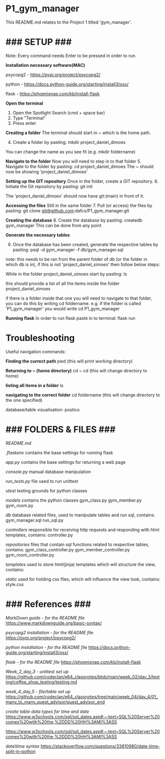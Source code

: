 # P1_gym_manager

This README.md relates to the Project 1 titled 'gym_manager'.

# ### SETUP ### #

Note: Every command needs Enter to be pressed in order to run.

**Installation necessary software(MAC)**

psycopg2 - https://pypi.org/project/psycopg2/

python - https://docs.python-guide.org/starting/install3/osx/

flask - https://phoenixnap.com/kb/install-flask


**Open the terminal**
1. Open the Spotlight Search (cmd + space bar)
2. Type "Terminal"
3. Press enter

**Creating a folder**
The terminal should start in ~ which is the home path.

4. Create a folder by pasting:
mkdir project_daniel_dimoes

You can change the name as you see fit (e.g. mkdir foldername)

**Navigate to the folder**
Now you will need to step in to that folder
5. Navigate to the folder by pasting:
cd project_daniel_dimoes
The ~ should now be showing 'project_daniel_dimoes'

**Setting up the GIT repository**
Once in the folder, create a GIT repository.
6. Initiate the Git repository by pasting:
git init

The 'project_daniel_dimoes' should now have git:(main) in front of it.

**Accessing the files**
Still in the same folder
7. Pull (or access) the files by pasting:
git clone git@github.com:dafcs/P1_gym_manager.git

**Creating the database**
8. Create the database by pasting:
    createdb gym_manager
This can be done from any point

**Generate the necessary tables**

9. Once the database has been created, generate the respective tables by pasting:
psql -d gym_manager -f db/gym_manager.sql

note: this needs to be ran from the parent folder of db (or the folder in which db is in), if this is not 'project_daniel_simoes' then follow below steps:

While in the folder project_daniel_simoes start by pasting:
ls

this should provide a list of all the items inside the folder project_daniel_simoes

if there is a folder inside that one you will need to navigate to that folder, you can do this by writing cd foldername.
e.g. if the folder is called 'P1_gym_manager' you would write cd P1_gym_manager

**Running flask**
In order to run flask paste in to terminal:
flask run

# Troubleshooting 

Useful navigation commands:

**Finding the currect path**
pwd 
(this will print working directory)

**Returning to ~ (home directory)**
cd ~
cd
(this will change directory to home)

**listing all items in a folder**
ls

**navigating to the correct folder**
cd foldername
(this will change directory to the one specified)

database/table visualisation:
postico
# ### FOLDERS & FILES ### #

*README.md*

*.flaskenv*
contains the base settings for running flask

*app.py*
contains the base settings for returning a web page

*console.py*
manual database manipulation

*run_tests.py*
file used to run unittest

*utest*
testing grounds for python classes

*models*
contains the python classes
gym_class.py
gym_member.py
gym_room.py

*db*
database related files, used to manipulate tables and run sql, contains:
gym_manager.sql
run_sql.py

*controllers*
responsible for receiving http requests and responding with html templates, contains:
controller.py

*repositories*
files that contain sql functions related to respective tables, contains:
gym_class_controller.py
gym_member_controller.py
gym_room_controller.py

*templates*
used to store html(jinja) templates which will structure the view, contains:


*static*
used for holding css files, which will influence the view look, contains:
style.css

# ### References ### #

*MarkDown guide - for the README file*
https://www.markdownguide.org/basic-syntax/

*psycopg2 installation - for the README file*
https://pypi.org/project/psycopg2/

*python installation - for the README file*
https://docs.python-guide.org/starting/install3/osx/

*flask - for the README file*
https://phoenixnap.com/kb/install-flask

*Week_2_day_3 - unittest set up*
https://github.com/codeclan/e64_classnotes/blob/main/week_02/day_3/testing/coffee_shop_testing/testing.md

*week_4_day_5 - file/table set up*
https://github.com/codeclan/e64_classnotes/tree/main/week_04/day_4/01_many_to_many_quest_advisor/quest_advisor_end

*create table data types for time and date*
https://www.w3schools.com/sql/sql_dates.asp#:~:text=SQL%20Server%20comes%20with%20the,%2DDD%20HH%3AMI%3ASS

https://www.w3schools.com/sql/sql_dates.asp#:~:text=SQL%20Server%20comes%20with%20the,%2DDD%20HH%3AMI%3ASS

*date\time syntax*
https://stackoverflow.com/questions/33810980/date-time-split-in-python

